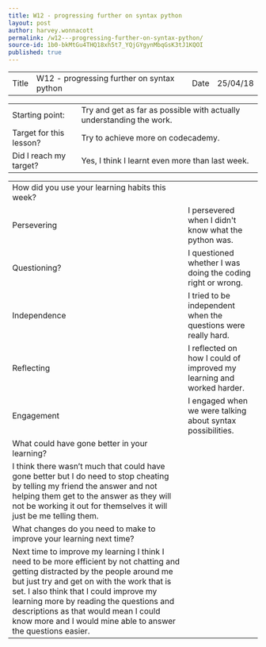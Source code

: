 ```yaml
---
title: W12 - progressing further on syntax python
layout: post
author: harvey.wonnacott
permalink: /w12---progressing-further-on-syntax-python/
source-id: 1b0-bkMtGu4THQ18xh5t7_YQjGYgynMbqGsK3tJ1KQOI
published: true
---
```

<table>
  <tr>
    <td>Title</td>
    <td>W12 - progressing further on syntax python</td>
    <td>Date</td>
    <td>25/04/18</td>
  </tr>
</table>


<table>
  <tr>
    <td>Starting point:</td>
    <td>Try and get as far as possible with actually understanding the work.</td>
  </tr>
  <tr>
    <td>Target for this lesson?</td>
    <td>Try to achieve more on codecademy.</td>
  </tr>
  <tr>
    <td>Did I reach my target? </td>
    <td>Yes, I think I learnt even more than last week.</td>
  </tr>
</table>


<table>
  <tr>
    <td>How did you use your learning habits this week?</td>
    <td></td>
  </tr>
  <tr>
    <td>Persevering</td>
    <td>I persevered when I didn't know what the python was.</td>
  </tr>
  <tr>
    <td>Questioning?</td>
    <td>I questioned whether I was doing the coding right or wrong.</td>
  </tr>
  <tr>
    <td>Independence</td>
    <td>I tried to be independent when the questions were really hard.</td>
  </tr>
  <tr>
    <td>Reflecting</td>
    <td>I reflected on how I could of improved my learning and worked harder.</td>
  </tr>
  <tr>
    <td>Engagement</td>
    <td>I engaged when we were talking about syntax possibilities.</td>
  </tr>
  <tr>
    <td>What could have gone better in your learning?</td>
    <td></td>
  </tr>
  <tr>
    <td>I think there wasn’t much that could have gone better but I do need to stop cheating by telling my friend the answer and not helping them get to the answer as they will not be working it out for themselves it will just be me telling them.</td>
    <td></td>
  </tr>
  <tr>
    <td>What changes do you need to make to improve your learning next time?</td>
    <td></td>
  </tr>
  <tr>
    <td>Next time to improve my learning I think I need to be more efficient by not chatting and getting distracted by the people around me but just try and get on with the work that is set. I also think that I could improve my learning more by reading the questions and descriptions as that would mean I could know more and I would mine able to answer the questions easier.</td>
    <td></td>
  </tr>
</table>


